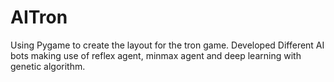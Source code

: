 # AITron
Using Pygame to create the layout for the tron game.
Developed Different AI bots making use of reflex agent, minmax agent and deep learning with genetic algorithm.
